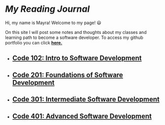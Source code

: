 # *My Reading Journal*

Hi, my name is Mayra! Welcome to my page! :smiley:

On this site I will post some notes and thoughts about my classes and learning path to become a software developer. To access my github portfolio you can click [**here.**](https://github.com/mayracu)

- ## [Code 102: Intro to Software Development](code102/tableofcontents.md)

- ## [Code 201: Foundations of Software Development](code201/tableofcontents.md)

- ## [Code 301: Intermediate Software Development](code301/tableofcontents.md)

- ## [Code 401: Advanced Software Development](code401/tableofcontents.md)
